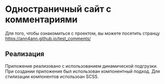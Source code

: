 # Одностраничный сайт с комментариями

Для того, чтобы ознакомиться с проектом, вы можете посетить странцу https://ann4ann.github.io/test_comments/

## Реализация

Приложение реализовано с использованием динамической подгрузки. При создании приложения был использован компонентный подход. Для стилизации компонентов использоан SCSS.
